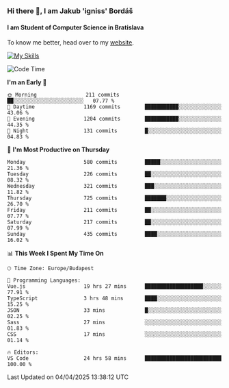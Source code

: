 ### Hi there 👋, I am Jakub 'igniss' Bordáš

#### I am Student of Computer Science in Bratislava
To know me better, head over to my [website](https://bordas.sk).

[![My Skills](https://skillicons.dev/icons?i=js,typescript,html,css,figma,svelte,vue,next,postgresql,nest,express,nodejs)](https://bordas.sk)


<!--START_SECTION:waka-->
![Code Time](http://img.shields.io/badge/Code%20Time-1%2C793%20hrs%202%20mins-blue)

**I'm an Early 🐤** 

```text
🌞 Morning                211 commits         ██░░░░░░░░░░░░░░░░░░░░░░░   07.77 % 
🌆 Daytime                1169 commits        ███████████░░░░░░░░░░░░░░   43.06 % 
🌃 Evening                1204 commits        ███████████░░░░░░░░░░░░░░   44.35 % 
🌙 Night                  131 commits         █░░░░░░░░░░░░░░░░░░░░░░░░   04.83 % 
```
📅 **I'm Most Productive on Thursday** 

```text
Monday                   580 commits         █████░░░░░░░░░░░░░░░░░░░░   21.36 % 
Tuesday                  226 commits         ██░░░░░░░░░░░░░░░░░░░░░░░   08.32 % 
Wednesday                321 commits         ███░░░░░░░░░░░░░░░░░░░░░░   11.82 % 
Thursday                 725 commits         ███████░░░░░░░░░░░░░░░░░░   26.70 % 
Friday                   211 commits         ██░░░░░░░░░░░░░░░░░░░░░░░   07.77 % 
Saturday                 217 commits         ██░░░░░░░░░░░░░░░░░░░░░░░   07.99 % 
Sunday                   435 commits         ████░░░░░░░░░░░░░░░░░░░░░   16.02 % 
```


📊 **This Week I Spent My Time On** 

```text
🕑︎ Time Zone: Europe/Budapest

💬 Programming Languages: 
Vue.js                   19 hrs 27 mins      ███████████████████░░░░░░   77.91 % 
TypeScript               3 hrs 48 mins       ████░░░░░░░░░░░░░░░░░░░░░   15.25 % 
JSON                     33 mins             █░░░░░░░░░░░░░░░░░░░░░░░░   02.25 % 
Sass                     27 mins             ░░░░░░░░░░░░░░░░░░░░░░░░░   01.83 % 
CSS                      17 mins             ░░░░░░░░░░░░░░░░░░░░░░░░░   01.14 % 

🔥 Editors: 
VS Code                  24 hrs 58 mins      █████████████████████████   100.00 % 
```


 Last Updated on 04/04/2025 13:38:12 UTC
<!--END_SECTION:waka-->
